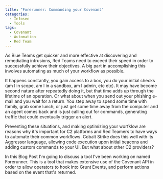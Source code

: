 ```yaml
---
title: "Forerunner: Commanding your Covenant"
categories:
  - Infosec
  - Tools
tags:
  - Covenant
  - Automation
  - Red Team
---
```


As Blue Teams get quicker and more effective at discovering and remediating intrusions, Red Teams need to exceed their speed in order to successfully achieve their objectives. A big part in accomplishing this involves automating as much of your workflow as possible.

It happens constantly, you gain access to a box, you do your initial checks (am I in scope, am I in a sandbox, am I admin, etc etc). It may have become second nature after repeatedly doing it, but that time adds up through the lifetime of an operation. Or what about when you send out your phishing e-mail and you wait for a return. You step away to spend some time with family, grab some lunch, or just get some time away from the computer and an agent comes back and is just calling out for commands, generating traffic that could eventually trigger an alert.

Preventing these situations, and making optimizing your worfklow are reasons why it's important for C2 platforms and Red Teamers to have ways to automate their common workflows. Cobalt Strike does this well with its Aggressor language, allowing code execution upon initial beacons and adding custom commands to your UI. But what about other C2 providers?

In this Blog Post I'm going to discuss a tool I've been working on named Forerunner. This is a tool that makes extensive use of the Covenant API in order to allow operators to hook into Grunt Events, and perform actions based on the event that's returned.
